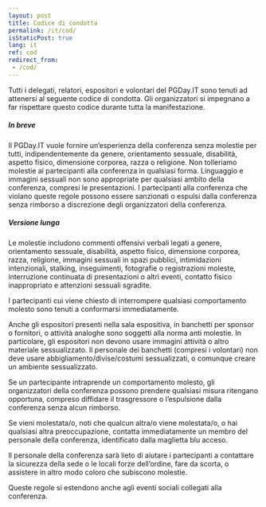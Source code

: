 ```yaml
---
layout: post
title: Codice di condotta
permalink: /it/cod/
isStaticPost: true
lang: it
ref: cod
redirect_from:
 - /cod/
---
```


Tutti i delegati, relatori, espositori e volontari del PGDay.IT sono
tenuti ad attenersi al seguente codice di condotta. Gli organizzatori
si impegnano a far rispettare questo codice durante tutta la
manifestazione.

##### In breve

Il PGDay.IT vuole fornire un’esperienza della conferenza senza
molestie per tutti, indipendentemente da genere, orientamento
sessuale, disabilità, aspetto fisico, dimensione corporea, razza o
religione. Non tolleriamo molestie ai partecipanti alla conferenza in
qualsiasi forma. Linguaggio e immagini sessuali non sono appropriate
per qualsiasi ambito della conferenza, compresi le presentazioni. I
partecipanti alla conferenza che violano queste regole possono essere
sanzionati o espulsi dalla conferenza senza rimborso a discrezione
degli organizzatori della conferenza.

##### Versione lunga

Le molestie includono commenti offensivi verbali legati a genere,
orientamento sessuale, disabilità, aspetto fisico, dimensione
corporea, razza, religione, immagini sessuali in spazi pubblici,
intimidazioni intenzionali, stalking, inseguimenti, fotografie o
registrazioni moleste, interruzione continuata di presentazioni o
altri eventi, contatto fisico inappropriato e attenzioni sessuali
sgradite.

I partecipanti cui viene chiesto di interrompere qualsiasi
comportamento molesto sono tenuti a conformarsi immediatamente.

Anche gli espositori presenti nella sala espositiva, in banchetti per
sponsor o fornitori, o attività analoghe sono soggetti alla norma anti
molestie. In particolare, gli espositori non devono usare immagini
attività o altro materiale sessualizzato. Il personale dei banchetti
(compresi i volontari) non deve usare abbigliamento/divise/costumi
sessualizzati, o comunque creare un ambiente sessualizzato.

Se un partecipante intraprende un comportamento molesto, gli
organizzatori della conferenza possono prendere qualsiasi misura
ritengano opportuna, compreso diffidare il trasgressore o l’espulsione
dalla conferenza senza alcun rimborso.

Se vieni molestata/o, noti che qualcun altra/o viene molestata/o, o
hai qualsiasi altra preoccupazione, contatta immediatamente un membro
del personale della conferenza, identificato dalla maglietta blu
acceso.

Il personale della conferenza sarà lieto di aiutare i partecipanti a
contattare la sicurezza della sede o le locali forze dell’ordine, fare
da scorta, o assistere in altro modo coloro che subiscono molestie.

Queste regole si estendono anche agli eventi sociali collegati alla
conferenza.

<img class="img-responsive feature-image" src="{{ site.baseurl }}/img/posts/cod.jpg" style="display:none">

